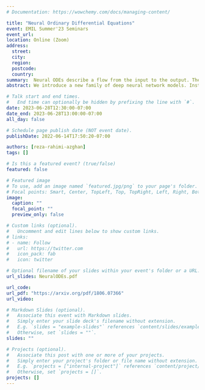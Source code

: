 ```yaml
---
# Documentation: https://wowchemy.com/docs/managing-content/

title: "Neural Ordinary Differential Equations"
event: EMIL Summer'23 Seminars
event_url:
location: Online (Zoom)
address:
  street:
  city:
  region:
  postcode:
  country:
summary:  Neural ODEs describe a flow from the input to the output. They utilize the traditional ODE solvers to reach this goal. By doing so, they introduce a trade-off between accuracy and computational cost.
abstract: We introduce a new family of deep neural network models. Instead of specifying a discrete sequence of hidden layers, we parameterize the derivative of the hidden state using a neural network. The output of the network is computed using a blackbox differential equation solver. These continuous-depth models have constant memory cost, adapt their evaluation strategy to each input, and can explicitly trade numerical precision for speed. We demonstrate these properties in continuous-depth residual networks and continuous-time latent variable models. We also construct continuous normalizing flows, a generative model that can train by maximum likelihood, without partitioning or ordering the data dimensions. For training, we show how to scalably backpropagate through any ODE solver, without access to its internal operations. This allows end-to-end training of ODEs within larger models.

# Talk start and end times.
#   End time can optionally be hidden by prefixing the line with `#`.
date: 2023-06-28T12:30:00-07:00
date_end: 2023-06-28T13:00:00-07:00
all_day: false

# Schedule page publish date (NOT event date).
publishDate: 2022-06-14T17:50:20-07:00

authors: [reza-rahimi-azghan]
tags: []

# Is this a featured event? (true/false)
featured: false

# Featured image
# To use, add an image named `featured.jpg/png` to your page's folder.
# Focal points: Smart, Center, TopLeft, Top, TopRight, Left, Right, BottomLeft, Bottom, BottomRight.
image:
  caption: ""
  focal_point: ""
  preview_only: false

# Custom links (optional).
#   Uncomment and edit lines below to show custom links.
# links:
# - name: Follow
#   url: https://twitter.com
#   icon_pack: fab
#   icon: twitter

# Optional filename of your slides within your event's folder or a URL.
url_slides: NeuralODEs.pdf

url_code:
url_pdf: "https://arxiv.org/pdf/1806.07366"
url_video:

# Markdown Slides (optional).
#   Associate this event with Markdown slides.
#   Simply enter your slide deck's filename without extension.
#   E.g. `slides = "example-slides"` references `content/slides/example-slides.md`.
#   Otherwise, set `slides = ""`.
slides: ""

# Projects (optional).
#   Associate this post with one or more of your projects.
#   Simply enter your project's folder or file name without extension.
#   E.g. `projects = ["internal-project"]` references `content/project/deep-learning/index.md`.
#   Otherwise, set `projects = []`.
projects: []
---
```

